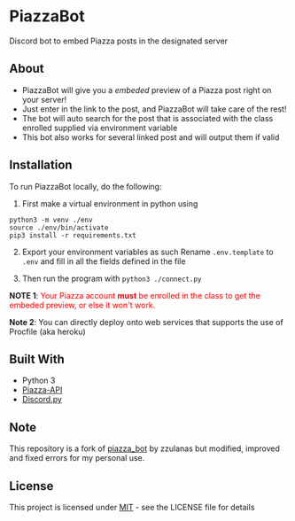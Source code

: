 # PiazzaBot
Discord bot to embed Piazza posts in the designated server

## About

- PiazzaBot will give you a *embeded* preview of a Piazza post right on your server!
- Just enter in the link to the post, and PiazzaBot will take care of the rest! 
- The bot will auto search for the post that is associated with the class enrolled supplied via environment variable
- This bot also works for several linked post and will output them if valid

## Installation
To run PiazzaBot locally, do the following: 

1. First make a virtual environment in python using

```
python3 -m venv ./env
source ./env/bin/activate
pip3 install -r requirements.txt
```

2. Export your environment variables as such
Rename `.env.template` to `.env` and fill in all the fields defined in the file

3. Then run the program with `python3 ./connect.py`

**NOTE 1**: <span style="color:red">Your Piazza account **must** be enrolled in the class to get the embeded preview, or else it won't work.</span>

**Note 2**: You can directly deploy onto web services that supports the use of Procfile (aka heroku)


## Built With
- Python 3
- [Piazza-API](https://github.com/hfaran/piazza-api)
- [Discord.py](https://github.com/Rapptz/discord.py)

## Note
This repository is a fork of [piazza_bot](https://github.com/zzulanas/piazza_bot) by zzulanas but modified, improved and fixed errors for my personal use.

## License
This project is licensed under [MIT](LICENSE) - see the LICENSE file for details
